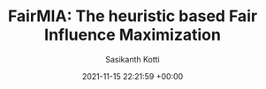 ---
layout: post
title:  "FairMIA: The heuristic based Fair Influence Maximization"
date:   2021-11-15 22:21:59 +00:00
image: /images/fairmia.png 
categories: Projects
venue: IIT Jodhpur
course: "CSL7390: Social Network Analysis"
author: "Sasikanth Kotti"
authors: "<strong>Sasikanth Kotti*</strong>, Nikhila Dhulipalla, Adhun Thalekkara"
report: /pdfs/FairMIA_The_heuristic_based_Fair_Influence_Maximization.pdf
presentation: /pdfs/FairMIA_Project_Presentation.pdf
code: https://github.com/ksasi/fairMIA
---